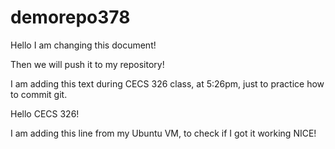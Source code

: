# demorepo378


Hello I am changing this document!


Then we will push it to my repository!



I am adding this text during CECS 326 class, at 5:26pm, just to practice how to commit git.


Hello CECS 326!


I am adding this line from my Ubuntu VM, to check if I got it working NICE!
